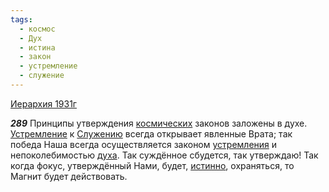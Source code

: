 ```yaml
---
tags:
  - космос
  - Дух
  - истина
  - закон
  - устремление
  - служение
---
```


[Иерархия 1931г](/agni/1931)

___289___
Принципы утверждения [космических](/tag/#космос) законов заложены в духе. [Устремление](/tag/#устремление) к [Служению](/tag/#служение) всегда открывает явленные Врата; так победа Наша всегда осуществляется законом [устремления](/tag/#устремление) и непоколебимостью [духа](/tag/#Дух). Так суждённое сбудется, так утверждаю! Так когда фокус, утверждённый Нами, будет, [истинно](/tag/#истина), охраняться, то Магнит будет действовать.   

